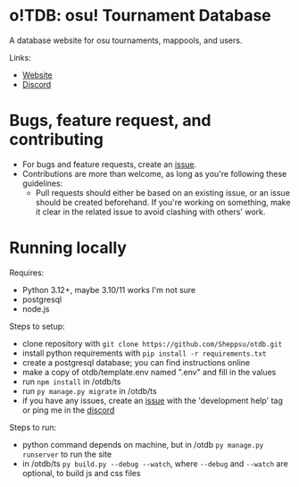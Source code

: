 # o!TDB: osu! Tournament Database
A database website for osu tournaments, mappools, and users.

Links:
- [Website](https://otdb.sheppsu.me)
- [Discord](https://discord.gg/zSRrT7KHEV)

# Bugs, feature request, and contributing
- For bugs and feature requests, create an [issue](https://github.com/Sheppsu/otdb/issues).
- Contributions are more than welcome, as long as you're following these guidelines:
  - Pull requests should either be based on an existing issue, or an issue should be created beforehand. If you're working on something, make it clear in the related issue to avoid clashing with others' work.

# Running locally
Requires:
- Python 3.12+, maybe 3.10/11 works I'm not sure
- postgresql
- node.js

Steps to setup:
- clone repository with `git clone https://github.com/Sheppsu/otdb.git`
- install python requirements with `pip install -r requirements.txt`
- create a postgresql database; you can find instructions online
- make a copy of otdb/template.env named ".env" and fill in the values
- run `npm install` in /otdb/ts
- run `py manage.py migrate` in /otdb/ts
- if you have any issues, create an [issue](https://github.com/Sheppsu/otdb/issues) with the 'development help' tag or ping me in the [discord](https://discord.gg/zSRrT7KHEV)

Steps to run:
- python command depends on machine, but in /otdb `py manage.py runserver` to run the site
- in /otdb/ts `py build.py --debug --watch`, where `--debug` and `--watch` are optional, to build js and css files
